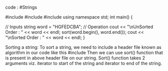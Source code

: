 code : #Strings 

#include <algorithm>
#include <iostream>
#include <string>
using namespace std;
int main() {

  // Inputs
  string word = "HGFEDCBA";
  // Operation
  cout << "\nUnSorted Order : " << word << endl;
  sort(word.begin(), word.end());
  cout << "\nSorted Order : " << word << endl;
}


Sorting a string: To sort a string, we need to include a header file known as
algorithm in our code like this
#include<algorithm>
Then we can use sort() function that is present in above header file on our string.
Sort() function takes 2 arguments viz. iterator to start of the string and iterator to
end of the string.
